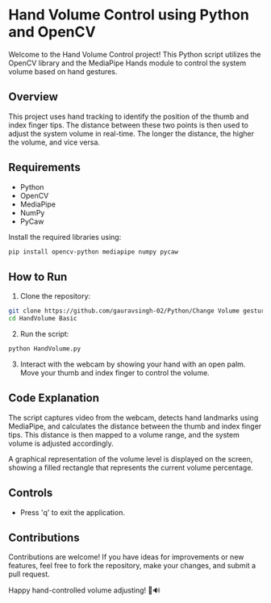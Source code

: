 # Hand Volume Control using Python and OpenCV

Welcome to the Hand Volume Control project! This Python script utilizes the OpenCV library and the MediaPipe Hands module to control the system volume based on hand gestures.

## Overview

This project uses hand tracking to identify the position of the thumb and index finger tips. The distance between these two points is then used to adjust the system volume in real-time. The longer the distance, the higher the volume, and vice versa.

## Requirements

- Python
- OpenCV
- MediaPipe
- NumPy
- PyCaw

Install the required libraries using:

```bash
pip install opencv-python mediapipe numpy pycaw
```

## How to Run

1. Clone the repository:

```bash
git clone https://github.com/gauravsingh-02/Python/Change Volume gesture
cd HandVolume Basic
```

2. Run the script:

```bash
python HandVolume.py
```

3. Interact with the webcam by showing your hand with an open palm. Move your thumb and index finger to control the volume.

## Code Explanation

The script captures video from the webcam, detects hand landmarks using MediaPipe, and calculates the distance between the thumb and index finger tips. This distance is then mapped to a volume range, and the system volume is adjusted accordingly.

A graphical representation of the volume level is displayed on the screen, showing a filled rectangle that represents the current volume percentage.

## Controls

- Press 'q' to exit the application.

## Contributions

Contributions are welcome! If you have ideas for improvements or new features, feel free to fork the repository, make your changes, and submit a pull request.

Happy hand-controlled volume adjusting! 🤚🔊
